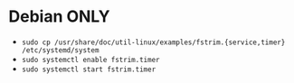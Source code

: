 # Debian ONLY #
* `sudo cp /usr/share/doc/util-linux/examples/fstrim.{service,timer} /etc/systemd/system`
* `sudo systemctl enable fstrim.timer`
* `sudo systemctl start fstrim.timer`
